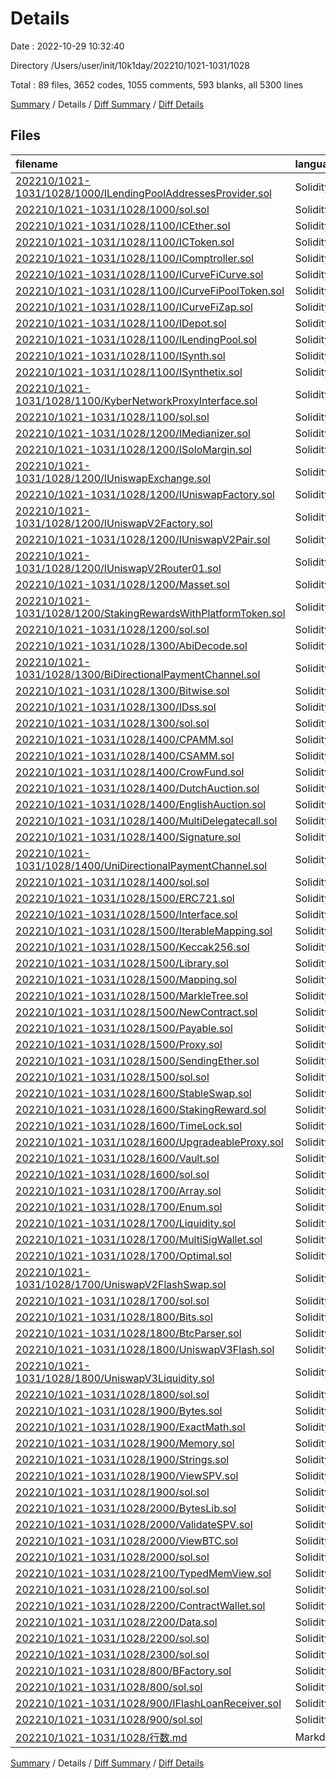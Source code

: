 # Details

Date : 2022-10-29 10:32:40

Directory /Users/user/init/10k1day/202210/1021-1031/1028

Total : 89 files,  3652 codes, 1055 comments, 593 blanks, all 5300 lines

[Summary](results.md) / Details / [Diff Summary](diff.md) / [Diff Details](diff-details.md)

## Files
| filename | language | code | comment | blank | total |
| :--- | :--- | ---: | ---: | ---: | ---: |
| [202210/1021-1031/1028/1000/ILendingPoolAddressesProvider.sol](/202210/1021-1031/1028/1000/ILendingPoolAddressesProvider.sol) | Solidity | 25 | 22 | 2 | 49 |
| [202210/1021-1031/1028/1000/sol.sol](/202210/1021-1031/1028/1000/sol.sol) | Solidity | 0 | 0 | 1 | 1 |
| [202210/1021-1031/1028/1100/ICEther.sol](/202210/1021-1031/1028/1100/ICEther.sol) | Solidity | 14 | 11 | 2 | 27 |
| [202210/1021-1031/1028/1100/ICToken.sol](/202210/1021-1031/1028/1100/ICToken.sol) | Solidity | 21 | 18 | 2 | 41 |
| [202210/1021-1031/1028/1100/IComptroller.sol](/202210/1021-1031/1028/1100/IComptroller.sol) | Solidity | 22 | 19 | 2 | 43 |
| [202210/1021-1031/1028/1100/ICurveFiCurve.sol](/202210/1021-1031/1028/1100/ICurveFiCurve.sol) | Solidity | 28 | 25 | 2 | 55 |
| [202210/1021-1031/1028/1100/ICurveFiPoolToken.sol](/202210/1021-1031/1028/1100/ICurveFiPoolToken.sol) | Solidity | 16 | 13 | 1 | 30 |
| [202210/1021-1031/1028/1100/ICurveFiZap.sol](/202210/1021-1031/1028/1100/ICurveFiZap.sol) | Solidity | 13 | 10 | 3 | 26 |
| [202210/1021-1031/1028/1100/IDepot.sol](/202210/1021-1031/1028/1100/IDepot.sol) | Solidity | 16 | 13 | 2 | 31 |
| [202210/1021-1031/1028/1100/ILendingPool.sol](/202210/1021-1031/1028/1100/ILendingPool.sol) | Solidity | 61 | 15 | 2 | 78 |
| [202210/1021-1031/1028/1100/ISynth.sol](/202210/1021-1031/1028/1100/ISynth.sol) | Solidity | 8 | 5 | 2 | 15 |
| [202210/1021-1031/1028/1100/ISynthetix.sol](/202210/1021-1031/1028/1100/ISynthetix.sol) | Solidity | 29 | 27 | 2 | 58 |
| [202210/1021-1031/1028/1100/KyberNetworkProxyInterface.sol](/202210/1021-1031/1028/1100/KyberNetworkProxyInterface.sol) | Solidity | 16 | 12 | 5 | 33 |
| [202210/1021-1031/1028/1100/sol.sol](/202210/1021-1031/1028/1100/sol.sol) | Solidity | 0 | 0 | 1 | 1 |
| [202210/1021-1031/1028/1200/IMedianizer.sol](/202210/1021-1031/1028/1200/IMedianizer.sol) | Solidity | 22 | 19 | 2 | 43 |
| [202210/1021-1031/1028/1200/ISoloMargin.sol](/202210/1021-1031/1028/1200/ISoloMargin.sol) | Solidity | 58 | 54 | 3 | 115 |
| [202210/1021-1031/1028/1200/IUniswapExchange.sol](/202210/1021-1031/1028/1200/IUniswapExchange.sol) | Solidity | 12 | 10 | 2 | 24 |
| [202210/1021-1031/1028/1200/IUniswapFactory.sol](/202210/1021-1031/1028/1200/IUniswapFactory.sol) | Solidity | 8 | 5 | 2 | 15 |
| [202210/1021-1031/1028/1200/IUniswapV2Factory.sol](/202210/1021-1031/1028/1200/IUniswapV2Factory.sol) | Solidity | 9 | 6 | 2 | 17 |
| [202210/1021-1031/1028/1200/IUniswapV2Pair.sol](/202210/1021-1031/1028/1200/IUniswapV2Pair.sol) | Solidity | 29 | 26 | 2 | 57 |
| [202210/1021-1031/1028/1200/IUniswapV2Router01.sol](/202210/1021-1031/1028/1200/IUniswapV2Router01.sol) | Solidity | 22 | 19 | 2 | 43 |
| [202210/1021-1031/1028/1200/Masset.sol](/202210/1021-1031/1028/1200/Masset.sol) | Solidity | 11 | 8 | 2 | 21 |
| [202210/1021-1031/1028/1200/StakingRewardsWithPlatformToken.sol](/202210/1021-1031/1028/1200/StakingRewardsWithPlatformToken.sol) | Solidity | 12 | 9 | 2 | 23 |
| [202210/1021-1031/1028/1200/sol.sol](/202210/1021-1031/1028/1200/sol.sol) | Solidity | 0 | 0 | 1 | 1 |
| [202210/1021-1031/1028/1300/AbiDecode.sol](/202210/1021-1031/1028/1300/AbiDecode.sol) | Solidity | 14 | 3 | 5 | 22 |
| [202210/1021-1031/1028/1300/BiDirectionalPaymentChannel.sol](/202210/1021-1031/1028/1300/BiDirectionalPaymentChannel.sol) | Solidity | 81 | 10 | 16 | 107 |
| [202210/1021-1031/1028/1300/Bitwise.sol](/202210/1021-1031/1028/1300/Bitwise.sol) | Solidity | 46 | 12 | 9 | 67 |
| [202210/1021-1031/1028/1300/IDss.sol](/202210/1021-1031/1028/1300/IDss.sol) | Solidity | 172 | 138 | 6 | 316 |
| [202210/1021-1031/1028/1300/sol.sol](/202210/1021-1031/1028/1300/sol.sol) | Solidity | 0 | 0 | 1 | 1 |
| [202210/1021-1031/1028/1400/CPAMM.sol](/202210/1021-1031/1028/1400/CPAMM.sol) | Solidity | 151 | 16 | 26 | 193 |
| [202210/1021-1031/1028/1400/CSAMM.sol](/202210/1021-1031/1028/1400/CSAMM.sol) | Solidity | 83 | 16 | 14 | 113 |
| [202210/1021-1031/1028/1400/CrowFund.sol](/202210/1021-1031/1028/1400/CrowFund.sol) | Solidity | 122 | 18 | 17 | 157 |
| [202210/1021-1031/1028/1400/DutchAuction.sol](/202210/1021-1031/1028/1400/DutchAuction.sol) | Solidity | 39 | 6 | 10 | 55 |
| [202210/1021-1031/1028/1400/EnglishAuction.sol](/202210/1021-1031/1028/1400/EnglishAuction.sol) | Solidity | 59 | 12 | 14 | 85 |
| [202210/1021-1031/1028/1400/MultiDelegatecall.sol](/202210/1021-1031/1028/1400/MultiDelegatecall.sol) | Solidity | 20 | 3 | 5 | 28 |
| [202210/1021-1031/1028/1400/Signature.sol](/202210/1021-1031/1028/1400/Signature.sol) | Solidity | 38 | 9 | 2 | 49 |
| [202210/1021-1031/1028/1400/UniDirectionalPaymentChannel.sol](/202210/1021-1031/1028/1400/UniDirectionalPaymentChannel.sol) | Solidity | 42 | 11 | 15 | 68 |
| [202210/1021-1031/1028/1400/sol.sol](/202210/1021-1031/1028/1400/sol.sol) | Solidity | 0 | 0 | 1 | 1 |
| [202210/1021-1031/1028/1500/ERC721.sol](/202210/1021-1031/1028/1500/ERC721.sol) | Solidity | 64 | 30 | 12 | 106 |
| [202210/1021-1031/1028/1500/Interface.sol](/202210/1021-1031/1028/1500/Interface.sol) | Solidity | 31 | 18 | 7 | 56 |
| [202210/1021-1031/1028/1500/IterableMapping.sol](/202210/1021-1031/1028/1500/IterableMapping.sol) | Solidity | 44 | 12 | 12 | 68 |
| [202210/1021-1031/1028/1500/Keccak256.sol](/202210/1021-1031/1028/1500/Keccak256.sol) | Solidity | 18 | 7 | 3 | 28 |
| [202210/1021-1031/1028/1500/Library.sol](/202210/1021-1031/1028/1500/Library.sol) | Solidity | 30 | 8 | 6 | 44 |
| [202210/1021-1031/1028/1500/Mapping.sol](/202210/1021-1031/1028/1500/Mapping.sol) | Solidity | 25 | 10 | 5 | 40 |
| [202210/1021-1031/1028/1500/MarkleTree.sol](/202210/1021-1031/1028/1500/MarkleTree.sol) | Solidity | 24 | 3 | 5 | 32 |
| [202210/1021-1031/1028/1500/NewContract.sol](/202210/1021-1031/1028/1500/NewContract.sol) | Solidity | 35 | 8 | 6 | 49 |
| [202210/1021-1031/1028/1500/Payable.sol](/202210/1021-1031/1028/1500/Payable.sol) | Solidity | 14 | 8 | 6 | 28 |
| [202210/1021-1031/1028/1500/Proxy.sol](/202210/1021-1031/1028/1500/Proxy.sol) | Solidity | 23 | 6 | 3 | 32 |
| [202210/1021-1031/1028/1500/SendingEther.sol](/202210/1021-1031/1028/1500/SendingEther.sol) | Solidity | 22 | 9 | 4 | 35 |
| [202210/1021-1031/1028/1500/sol.sol](/202210/1021-1031/1028/1500/sol.sol) | Solidity | 0 | 0 | 1 | 1 |
| [202210/1021-1031/1028/1600/StableSwap.sol](/202210/1021-1031/1028/1600/StableSwap.sol) | Solidity | 177 | 15 | 15 | 207 |
| [202210/1021-1031/1028/1600/StakingReward.sol](/202210/1021-1031/1028/1600/StakingReward.sol) | Solidity | 129 | 22 | 17 | 168 |
| [202210/1021-1031/1028/1600/TimeLock.sol](/202210/1021-1031/1028/1600/TimeLock.sol) | Solidity | 51 | 15 | 9 | 75 |
| [202210/1021-1031/1028/1600/UpgradeableProxy.sol](/202210/1021-1031/1028/1600/UpgradeableProxy.sol) | Solidity | 147 | 36 | 25 | 208 |
| [202210/1021-1031/1028/1600/Vault.sol](/202210/1021-1031/1028/1600/Vault.sol) | Solidity | 33 | 11 | 11 | 55 |
| [202210/1021-1031/1028/1600/sol.sol](/202210/1021-1031/1028/1600/sol.sol) | Solidity | 0 | 0 | 1 | 1 |
| [202210/1021-1031/1028/1700/Array.sol](/202210/1021-1031/1028/1700/Array.sol) | Solidity | 27 | 8 | 11 | 46 |
| [202210/1021-1031/1028/1700/Enum.sol](/202210/1021-1031/1028/1700/Enum.sol) | Solidity | 23 | 5 | 7 | 35 |
| [202210/1021-1031/1028/1700/Liquidity.sol](/202210/1021-1031/1028/1700/Liquidity.sol) | Solidity | 31 | 13 | 9 | 53 |
| [202210/1021-1031/1028/1700/MultiSigWallet.sol](/202210/1021-1031/1028/1700/MultiSigWallet.sol) | Solidity | 146 | 20 | 17 | 183 |
| [202210/1021-1031/1028/1700/Optimal.sol](/202210/1021-1031/1028/1700/Optimal.sol) | Solidity | 62 | 14 | 13 | 89 |
| [202210/1021-1031/1028/1700/UniswapV2FlashSwap.sol](/202210/1021-1031/1028/1700/UniswapV2FlashSwap.sol) | Solidity | 58 | 14 | 23 | 95 |
| [202210/1021-1031/1028/1700/sol.sol](/202210/1021-1031/1028/1700/sol.sol) | Solidity | 0 | 0 | 1 | 1 |
| [202210/1021-1031/1028/1800/Bits.sol](/202210/1021-1031/1028/1800/Bits.sol) | Solidity | 121 | 13 | 5 | 139 |
| [202210/1021-1031/1028/1800/BtcParser.sol](/202210/1021-1031/1028/1800/BtcParser.sol) | Solidity | 3 | 1 | 2 | 6 |
| [202210/1021-1031/1028/1800/UniswapV3Flash.sol](/202210/1021-1031/1028/1800/UniswapV3Flash.sol) | Solidity | 85 | 18 | 21 | 124 |
| [202210/1021-1031/1028/1800/UniswapV3Liquidity.sol](/202210/1021-1031/1028/1800/UniswapV3Liquidity.sol) | Solidity | 110 | 24 | 24 | 158 |
| [202210/1021-1031/1028/1800/sol.sol](/202210/1021-1031/1028/1800/sol.sol) | Solidity | 0 | 0 | 1 | 1 |
| [202210/1021-1031/1028/1900/Bytes.sol](/202210/1021-1031/1028/1900/Bytes.sol) | Solidity | 53 | 7 | 8 | 68 |
| [202210/1021-1031/1028/1900/ExactMath.sol](/202210/1021-1031/1028/1900/ExactMath.sol) | Solidity | 37 | 5 | 5 | 47 |
| [202210/1021-1031/1028/1900/Memory.sol](/202210/1021-1031/1028/1900/Memory.sol) | Solidity | 57 | 9 | 15 | 81 |
| [202210/1021-1031/1028/1900/Strings.sol](/202210/1021-1031/1028/1900/Strings.sol) | Solidity | 152 | 11 | 13 | 176 |
| [202210/1021-1031/1028/1900/ViewSPV.sol](/202210/1021-1031/1028/1900/ViewSPV.sol) | Solidity | 60 | 10 | 9 | 79 |
| [202210/1021-1031/1028/1900/sol.sol](/202210/1021-1031/1028/1900/sol.sol) | Solidity | 0 | 0 | 1 | 1 |
| [202210/1021-1031/1028/2000/BytesLib.sol](/202210/1021-1031/1028/2000/BytesLib.sol) | Solidity | 53 | 7 | 9 | 69 |
| [202210/1021-1031/1028/2000/ValidateSPV.sol](/202210/1021-1031/1028/2000/ValidateSPV.sol) | Solidity | 92 | 11 | 8 | 111 |
| [202210/1021-1031/1028/2000/ViewBTC.sol](/202210/1021-1031/1028/2000/ViewBTC.sol) | Solidity | 79 | 12 | 6 | 97 |
| [202210/1021-1031/1028/2000/sol.sol](/202210/1021-1031/1028/2000/sol.sol) | Solidity | 0 | 0 | 1 | 1 |
| [202210/1021-1031/1028/2100/TypedMemView.sol](/202210/1021-1031/1028/2100/TypedMemView.sol) | Solidity | 57 | 14 | 8 | 79 |
| [202210/1021-1031/1028/2100/sol.sol](/202210/1021-1031/1028/2100/sol.sol) | Solidity | 0 | 0 | 1 | 1 |
| [202210/1021-1031/1028/2200/ContractWallet.sol](/202210/1021-1031/1028/2200/ContractWallet.sol) | Solidity | 43 | 8 | 11 | 62 |
| [202210/1021-1031/1028/2200/Data.sol](/202210/1021-1031/1028/2200/Data.sol) | Solidity | 83 | 13 | 11 | 107 |
| [202210/1021-1031/1028/2200/sol.sol](/202210/1021-1031/1028/2200/sol.sol) | Solidity | 0 | 0 | 1 | 1 |
| [202210/1021-1031/1028/2300/sol.sol](/202210/1021-1031/1028/2300/sol.sol) | Solidity | 0 | 0 | 1 | 1 |
| [202210/1021-1031/1028/800/BFactory.sol](/202210/1021-1031/1028/800/BFactory.sol) | Solidity | 6 | 0 | 4 | 10 |
| [202210/1021-1031/1028/800/sol.sol](/202210/1021-1031/1028/800/sol.sol) | Solidity | 0 | 0 | 1 | 1 |
| [202210/1021-1031/1028/900/IFlashLoanReceiver.sol](/202210/1021-1031/1028/900/IFlashLoanReceiver.sol) | Solidity | 12 | 0 | 7 | 19 |
| [202210/1021-1031/1028/900/sol.sol](/202210/1021-1031/1028/900/sol.sol) | Solidity | 0 | 0 | 1 | 1 |
| [202210/1021-1031/1028/行数.md](/202210/1021-1031/1028/%E8%A1%8C%E6%95%B0.md) | Markdown | 16 | 0 | 0 | 16 |

[Summary](results.md) / Details / [Diff Summary](diff.md) / [Diff Details](diff-details.md)